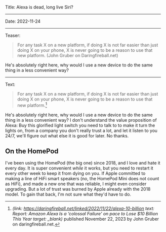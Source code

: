 Title: Alexa is dead, long live Siri?

----

Date: 2022-11-24

----

Teaser:
> For any task X on a new platform, if doing X is not far easier than just doing X on your phone, X is never going to be a reason to use that new platform. (John Gruber on Daringfireball.net)

He's absolutely right here, why would I use a new device to do the same thing in a less convenient way?

----

Text:
> For any task X on a new platform, if doing X is not far easier than just doing X on your phone, X is never going to be a reason to use that new platform.[^dithering]

[^dithering]: <cite>(link: https://daringfireball.net/linked/2022/11/22/alexa-10-billion text: Report: Amazon Alexa Is a ‘colossal Failure’ on pace to Lose $10 Billion This Year target: _blank)</cite> published November 22, 2023 by John Gruber on daringfireball.net.

He's absolutely right here, why would I use a new device to do the same thing in a less convenient way? I don't understand the value proposition of Alexa: Buy this glorified light switch you need to talk to to make it turn the lights on, from a company you don't really trust a lot, and let it listen to you 24/7, we'll figure out what else it is good for later. No thanks.

## On the HomePod
I've been using the HomePod (the big one) since 2018, and I love and hate it every day. It is super convenient *while* it works, but you need to restart it every other week to keep it from dying on you. If Apple committed to making a line of HiFi smart speakers (no, the HomePod Mini does not count as HiFi), and made a new one that was reliable, I might even consider upgrading. But a lot of trust was burned by Apple already with the 2018 model. To gain that back, I'm not sure what they'd have to do.
